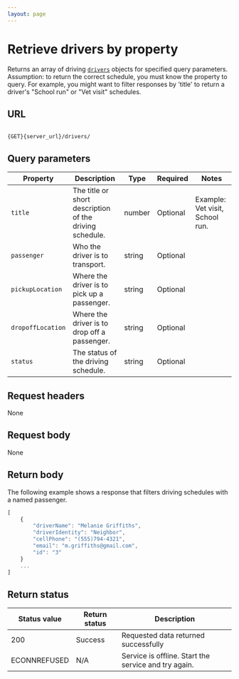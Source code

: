 ```yaml
---
layout: page
---
```

# Retrieve drivers by property

Returns an array of driving [`drivers`](drivers) objects for specified query parameters.
Assumption: to return the correct schedule, you must know the property to query.
For example, you might want to filter responses by 'title' to return a driver's "School run" or "Vet visit" schedules.

## URL

```shell

{GET}{server_url}/drivers/
```

## Query parameters

| Property | Description | Type | Required | Notes |
| -------------- | ------ | ------------ |------------ |------------ |
| `title` | The title or short description of the driving schedule. | number | Optional | Example: Vet visit, School run. |
|`passenger` | Who the driver is to transport. | string | Optional |  |
| `pickupLocation` | Where the driver is to pick up a passenger. | string | Optional |  |
| `dropoffLocation` | Where the driver is to drop off a passenger. | string | Optional |  |
| `status` | The status of the driving schedule. | string | Optional |  |

## Request headers

None

## Request body

None

## Return body

The following example shows a response that filters driving schedules with a named passenger.

```js
[
    {
        "driverName": "Melanie Griffiths",
        "driverIdentity": "Neighbor",
        "cellPhone": "(555)794-4321",
        "email": "m.griffiths@gmail.com",
        "id": "3"
    }
    ...
]
```

## Return status

| Status value | Return status | Description |
| ------------- | ----------- | ----------- |
| 200 | Success | Requested data returned successfully |
|  ECONNREFUSED | N/A | Service is offline. Start the service and try again. |
